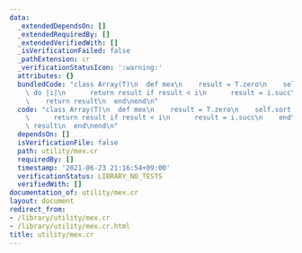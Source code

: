 ```yaml
---
data:
  _extendedDependsOn: []
  _extendedRequiredBy: []
  _extendedVerifiedWith: []
  _isVerificationFailed: false
  _pathExtension: cr
  _verificationStatusIcon: ':warning:'
  attributes: {}
  bundledCode: "class Array(T)\n  def mex\n    result = T.zero\n    self.sort.each\
    \ do |i|\n      return result if result < i\n      result = i.succ\n    end\n\
    \    return result\n  end\nend\n"
  code: "class Array(T)\n  def mex\n    result = T.zero\n    self.sort.each do |i|\n\
    \      return result if result < i\n      result = i.succ\n    end\n    return\
    \ result\n  end\nend\n"
  dependsOn: []
  isVerificationFile: false
  path: utility/mex.cr
  requiredBy: []
  timestamp: '2021-06-23 21:16:54+09:00'
  verificationStatus: LIBRARY_NO_TESTS
  verifiedWith: []
documentation_of: utility/mex.cr
layout: document
redirect_from:
- /library/utility/mex.cr
- /library/utility/mex.cr.html
title: utility/mex.cr
---
```


